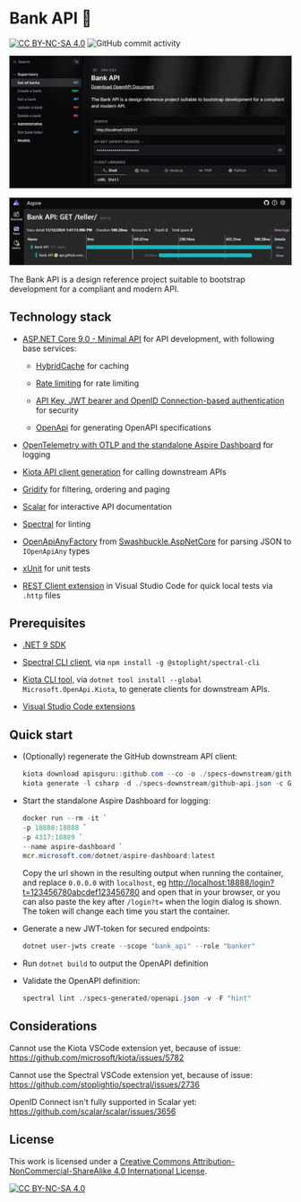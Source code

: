 # Bank API 🏦

[![CC BY-NC-SA 4.0][cc-by-nc-sa-shield]][cc-by-nc-sa]
![GitHub commit activity](https://img.shields.io/github/commit-activity/m/erwinkramer/bank-api)

![Scalar landing page](.images/scalar-landingpage.png)

![Aspire](.images/aspire.png)

The Bank API is a design reference project suitable to bootstrap development for a compliant and modern API.

## Technology stack

- [ASP.NET Core 9.0 - Minimal API](https://learn.microsoft.com/en-us/aspnet/core/fundamentals/minimal-apis/overview?view=aspnetcore-9.0) for API development, with following base services:

  - [HybridCache](https://learn.microsoft.com/en-us/aspnet/core/performance/caching/hybrid?view=aspnetcore-9.0) for caching

  - [Rate limiting](https://learn.microsoft.com/en-us/aspnet/core/performance/rate-limit?view=aspnetcore-9.0) for rate limiting

  - [API Key, JWT bearer and OpenID Connection-based authentication](https://learn.microsoft.com/en-us/aspnet/core/fundamentals/minimal-apis/security?view=aspnetcore-9.0#configuring-authentication-strategy) for security

  - [OpenApi](https://learn.microsoft.com/en-us/aspnet/core/fundamentals/openapi/aspnetcore-openapi?view=aspnetcore-9.0&tabs=visual-studio) for generating OpenAPI specifications

- [OpenTelemetry with OTLP and the standalone Aspire Dashboard](https://learn.microsoft.com/en-us/dotnet/core/diagnostics/observability-otlp-example) for logging

- [Kiota API client generation](https://learn.microsoft.com/en-us/openapi/kiota/using#client-generation) for calling downstream APIs

- [Gridify](https://alirezanet.github.io/Gridify) for filtering, ordering and paging

- [Scalar](https://learn.microsoft.com/en-us/aspnet/core/fundamentals/openapi/using-openapi-documents?view=aspnetcore-9.0#use-scalar-for-interactive-api-documentation) for interactive API documentation

- [Spectral](https://learn.microsoft.com/en-us/aspnet/core/fundamentals/openapi/using-openapi-documents?view=aspnetcore-9.0#lint-generated-openapi-documents-with-spectral) for linting

- [OpenApiAnyFactory](./bank-api-minimal/Api.Helper.OpenApiAnyFactory.cs) from [Swashbuckle.AspNetCore](https://github.com/domaindrivendev/Swashbuckle.AspNetCore) for parsing JSON to `IOpenApiAny` types

- [xUnit](https://learn.microsoft.com/en-us/dotnet/core/testing/unit-testing-with-dotnet-test) for unit tests

- [REST Client extension](https://marketplace.visualstudio.com/items?itemName=humao.rest-client) in Visual Studio Code for quick local tests via `.http` files

## Prerequisites

- [.NET 9 SDK](https://dotnet.microsoft.com/en-us/download/dotnet/9.0)

- [Spectral CLI client](https://meta.stoplight.io/docs/spectral/b8391e051b7d8-installation), via `npm install -g @stoplight/spectral-cli`

- [Kiota CLI tool](https://learn.microsoft.com/en-us/openapi/kiota/overview), via `dotnet tool install --global Microsoft.OpenApi.Kiota`, to generate clients for downstream APIs.

- [Visual Studio Code extensions](.vscode/extensions.json)

## Quick start

- (Optionally) regenerate the GitHub downstream API client:

    ```powershell
    kiota download apisguru::github.com --co -o ./specs-downstream/github-api.json
    kiota generate -l csharp -d ./specs-downstream/github-api.json -c GitHubClient -n DownstreamClients.GitHub -o ./bank-api-minimal/DownstreamClients/GitHub --include-path "/repos/{owner}/{repo}/releases/*" --clean-output
    ```

- Start the standalone Aspire Dashboard for logging:

    ```powershell
    docker run --rm -it `
    -p 18888:18888 `
    -p 4317:18889 `
    --name aspire-dashboard `
    mcr.microsoft.com/dotnet/aspire-dashboard:latest
    ```

    Copy the url shown in the resulting output when running the container, and replace `0.0.0.0` with `localhost`, eg <http://localhost:18888/login?t=123456780abcdef123456780> and open that in your browser, or you can also paste the key after `/login?t=` when the login dialog is shown. The token will change each time you start the container.

- Generate a new JWT-token for secured endpoints:

    ```powershell
    dotnet user-jwts create --scope "bank_api" --role "banker"
    ```

- Run `dotnet build` to output the OpenAPI definition

- Validate the OpenAPI definition:

    ```powershell
    spectral lint ./specs-generated/openapi.json -v -F "hint"
    ```

## Considerations

Cannot use the Kiota VSCode extension yet, because of issue: <https://github.com/microsoft/kiota/issues/5782>

Cannot use the Spectral VSCode extension yet, because of issue: <https://github.com/stoplightio/spectral/issues/2736>

OpenID Connect isn't fully supported in Scalar yet: <https://github.com/scalar/scalar/issues/3656>

## License

This work is licensed under a
[Creative Commons Attribution-NonCommercial-ShareAlike 4.0 International License][cc-by-nc-sa].

[![CC BY-NC-SA 4.0][cc-by-nc-sa-image]][cc-by-nc-sa]

[cc-by-nc-sa]: http://creativecommons.org/licenses/by-nc-sa/4.0/
[cc-by-nc-sa-image]: https://licensebuttons.net/l/by-nc-sa/4.0/88x31.png
[cc-by-nc-sa-shield]: https://img.shields.io/badge/License-CC%20BY--NC--SA%204.0-lightgrey.svg
